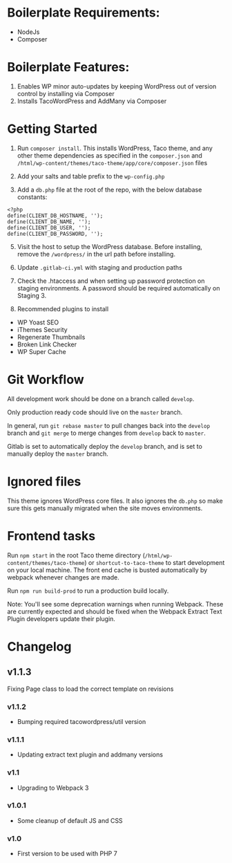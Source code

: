 # Boilerplate Requirements:

* NodeJs
* Composer

# Boilerplate Features:

1. Enables WP minor auto-updates by keeping WordPress out of version control by installing via Composer
2. Installs TacoWordPress and AddMany via Composer

# Getting Started

1. Run `composer install`.  This installs WordPress, Taco theme, and any other theme dependencies as specified in the `composer.json` and `/html/wp-content/themes/taco-theme/app/core/composer.json` files

3. Add your salts and table prefix to the `wp-config.php`

4. Add a `db.php` file at the root of the repo, with the below database constants:

```
<?php
define(CLIENT_DB_HOSTNAME, '');
define(CLIENT_DB_NAME, '');
define(CLIENT_DB_USER, '');
define(CLIENT_DB_PASSWORD, '');
```

5. Visit the host to setup the WordPress database. Before installing, remove the `/wordpress/` in the url path before installing.

5. Update `.gitlab-ci.yml` with staging and production paths

6. Check the .htaccess and when setting up password protection on staging environments. A password should be required automatically on Staging 3.

7. Recommended plugins to install

* WP Yoast SEO
* iThemes Security
* Regenerate Thumbnails
* Broken Link Checker
* WP Super Cache

# Git Workflow

All development work should be done on a branch called `develop`.

Only production ready code should live on the `master` branch.

In general, run `git rebase master` to pull changes back into the `develop` branch and `git merge` to merge changes from `develop` back to `master`.

Gitlab is set to automatically deploy the `develop` branch, and is set to manually deploy the `master` branch.


# Ignored files

This theme ignores WordPress core files. It also ignores the `db.php` so make sure this gets manually migrated when the site moves environments.

# Frontend tasks

Run `npm start` in the root Taco theme directory (`/html/wp-content/themes/taco-theme`) or `shortcut-to-taco-theme` to start development on your local machine. The front end cache is busted automatically by webpack whenever changes are made.

Run `npm run build-prod` to run a production build locally.

Note: You'll see some deprecation warnings when running Webpack. These are currently expected and should be fixed when the Webpack Extract Text Plugin developers update their plugin.

# Changelog
## v1.1.3
Fixing Page class to load the correct template on revisions

### v1.1.2
* Bumping required tacowordpress/util version

### v1.1.1
* Updating extract text plugin and addmany versions

### v1.1
* Upgrading to Webpack 3

### v1.0.1
* Some cleanup of default JS and CSS

### v1.0
* First version to be used with PHP 7